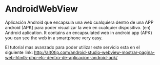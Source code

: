 # AndroidWebView
Aplicación Android que encapsula una web cualquiera dentro de una APP android (APK) para poder visualizar la web
en cualquier dispositivo.
(en) Android aplication. It contains an encapsulated web in android app (APK) you can see the web in a smartphone very easy.


El tutorial mas avanzado para poder utilizar este servicio esta en el siguiente link:
http://alt0tip.com/android-studio-webview-mostrar-pagina-web-html5-php-etc-dentro-de-aplicacion-android-apk/
